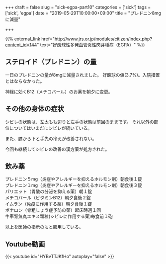 +++
draft = false
slug = "sick-egpa-part10"
categories = ['sick']
tags = ['sick', 'egpa']
date = "2019-05-29T10:00:00+09:00"
title = "プレドニン8mgに減量"

+++

{{% external_link href="http://www.jrs.or.jp/modules/citizen/index.php?content_id=144" text="好酸球性多発血管炎性肉芽種症（EGPA）" %}}

## ステロイド（プレドニン）の量
一日のプレドニンの量が8mgに減量されました。
好酸球の値(3.7%)。入院措置とはならなかった。

<!--more-->

神経に効くB12（メチコバール）のお薬を朝夕に変更。

## その他の身体の症状

シビレの状態は、左太もも辺りと左手の状態は前回のままです。
それ以外の部位についてはいまだにシビレが続いている。

また、膝から下と手先の冷えが改善されない。

今回も継続してシビレの改善の漢方薬が処方された。

## 飲み薬
プレドニン５mg（炎症やアレルギーを抑えるホルモン剤）朝食後１錠  
プレドニン１mg（炎症やアレルギーを抑えるホルモン剤）朝食後３錠  
パリエット（胃酸の分泌を抑える薬）朝１錠  
メチコバール（ビタミンB12）朝夕食後２錠  
イムラン（免疫に作用する薬）朝夕食後１錠  
ボナロン（骨粗しょう症予防の薬）起床時週１回  
牛車腎気丸エキス顆粒(シビレに作用する薬)毎食前１砲

以上を医師の指示のもと服用している。

## Youtube動画

{{< youtube id="HYBvTTJKfHo" autoplay="false" >}}
